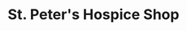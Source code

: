 ---
title: "St. Peter's Hospice Shop"
url: /bristol/st-peters-hospice-shop/
shop: Gebrauchtwaren
---
